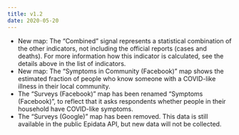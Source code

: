 ```yaml
---
title: v1.2
date: 2020-05-20
---
```


- New map: The “Combined” signal represents a statistical combination of the other indicators, not including the official reports (cases and deaths). For more information how this indicator is calculated, see the details above in the list of indicators.
- New map: The “Symptoms in Community (Facebook)” map shows the estimated fraction of people who know someone with a COVID-like illness in their local community. 
- The “Surveys (Facebook)” map has been renamed “Symptoms (Facebook)”, to reflect that it asks respondents whether people in their household have COVID-like symptoms.
- The “Surveys (Google)” map has been removed. This data is still available in the public Epidata API, but new data will not be collected.
